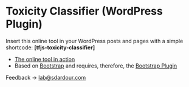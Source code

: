 
# Toxicity Classifier (WordPress Plugin)

Insert this online tool in your WordPress posts and pages with a simple shortcode: **[tfjs-toxicity-classifier]**

- [The online tool in action](https://sdardour.com/lab/2020/tensorflow-js-toxicity-classifier-in-action/)
- Based on [Bootstrap](https://getbootstrap.com) and requires, therefore, the [Bootstrap Plugin](https://github.com/sdardour/bootstrap-inside-wordpress-plugin)

Feedback → [lab@sdardour.com](mailto:lab@sdardour.com)
